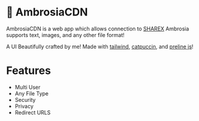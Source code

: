 # 📸 AmbrosiaCDN 
AmbrosiaCDN is a web app which allows connection to [SHAREX](https://getsharex.com) Ambrosia supports text, images, and any other file format! 

A UI Beautifully crafted by me! Made with [tailwind](https://tailwindcss.com), [catpuccin](https://github.com/catppuccin/), and [preline js](https://preline.co)!

# Features
 * Multi User
 * Any File Type
 * Security
 * Privacy
 * Redirect URLS
 